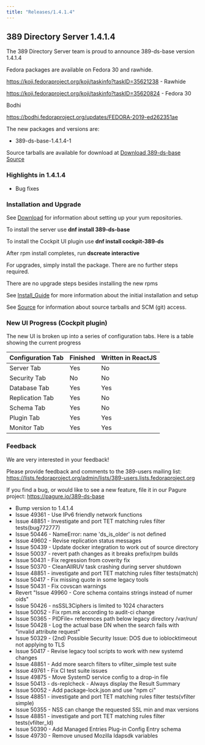 ```yaml
---
title: "Releases/1.4.1.4"
---
```


389 Directory Server 1.4.1.4
-----------------------------

The 389 Directory Server team is proud to announce 389-ds-base version 1.4.1.4

Fedora packages are available on Fedora 30 and rawhide.

<https://koji.fedoraproject.org/koji/taskinfo?taskID=35621238> - Rawhide

<https://koji.fedoraproject.org/koji/taskinfo?taskID=35620824> - Fedora 30

Bodhi

<https://bodhi.fedoraproject.org/updates/FEDORA-2019-ed262351ae>


The new packages and versions are:

- 389-ds-base-1.4.1.4-1

Source tarballs are available for download at [Download 389-ds-base Source](https://releases.pagure.org/389-ds-base/389-ds-base-1.4.1.4.tar.bz2)

### Highlights in 1.4.1.4

- Bug fixes

### Installation and Upgrade 

See [Download](../download.html) for information about setting up your yum repositories.

To install the server use **dnf install 389-ds-base**

To install the Cockpit UI plugin use **dnf install cockpit-389-ds**

After rpm install completes, run **dscreate interactive**

For upgrades, simply install the package.  There are no further steps required.

There are no upgrade steps besides installing the new rpms 

See [Install\_Guide](../howto/howto-install-389.html) for more information about the initial installation and setup

See [Source](../development/source.html) for information about source tarballs and SCM (git) access.

### New UI Progress (Cockpit plugin)

The new UI is broken up into a series of configuration tabs.  Here is a table showing the current progress

|Configuration Tab|Finished|Written in ReactJS |
|-----------------|--------|-------------------|
|Server Tab|Yes|No|
|Security Tab|No|No|
|Database Tab|Yes|Yes|
|Replication Tab|Yes|No|
|Schema Tab|Yes|No|
|Plugin Tab|Yes|Yes|
|Monitor Tab|Yes|Yes|


### Feedback

We are very interested in your feedback!

Please provide feedback and comments to the 389-users mailing list: <https://lists.fedoraproject.org/admin/lists/389-users.lists.fedoraproject.org>

If you find a bug, or would like to see a new feature, file it in our Pagure project: <https://pagure.io/389-ds-base>

- Bump version to 1.4.1.4
- Issue 49361 - Use IPv6 friendly network functions
- Issue 48851 - Investigate and port TET matching rules filter tests(bug772777)
- Issue 50446 - NameError: name 'ds_is_older' is not defined
- Issue 49602 - Revise replication status messages
- Issue 50439 - Update docker integration to work out of source directory
- Issue 50037 - revert path changes as it breaks prefix/rpm builds
- Issue 50431 - Fix regression from coverity fix
- Issue 50370 - CleanAllRUV task crashing during server shutdown
- Issue 48851 - investigate and port TET matching rules filter tests(match)
- Issue 50417 - Fix missing quote in some legacy tools
- Issue 50431 - Fix covscan warnings
- Revert "Issue 49960 - Core schema contains strings instead of numer oids"
- Issue 50426 - nsSSL3Ciphers is limited to 1024 characters
- Issue 50052 - Fix rpm.mk according to audit-ci change
- Issue 50365 - PIDFile= references path below legacy directory /var/run/
- Issue 50428 - Log the actual base DN when the search fails with "invalid attribute request"
- Issue 50329 - (2nd) Possible Security Issue: DOS due to ioblocktimeout not applying to TLS
- Issue 50417 - Revise legacy tool scripts to work with new systemd changes
- Issue 48851 - Add more search filters to vfilter_simple test suite
- Issue 49761 - Fix CI test suite issues
- Issue 49875 - Move SystemD service config to a drop-in file
- Issue 50413 - ds-replcheck - Always display the Result Summary
- Issue 50052 - Add package-lock.json and use "npm ci"
- Issue 48851 - investigate and port TET matching rules filter tests(vfilter simple)
- Issue 50355 - NSS can change the requested SSL min and max versions
- Issue 48851 - investigate and port TET matching rules filter tests(vfilter_ld)
- Issue 50390 - Add Managed Entries Plug-in Config Entry schema
- Issue 49730 - Remove unused Mozilla ldapsdk variables




